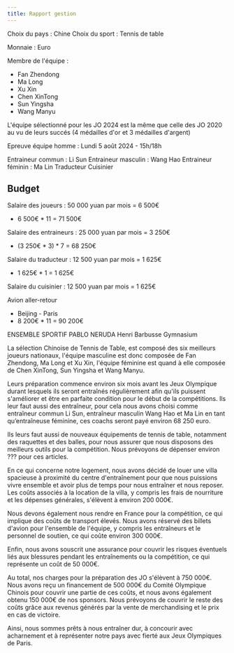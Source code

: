 ```yaml
---
title: Rapport gestion
---
```


Choix du pays : Chine
Choix du sport : Tennis de table

Monnaie : Euro

Membre de l'équipe : 
- Fan Zhendong
- Ma Long
- Xu Xin
- Chen XinTong
- Sun Yingsha
- Wang Manyu

L'équipe sélectionné pour les JO 2024 est la même que celle des JO 2020 au vu de leurs succés (4 médailles d'or et 3 médailles d'argent)

Epreuve équipe homme : Lundi 5 août 2024 - 15h/18h

Entraineur commun : Li Sun
Entraineur masculin : Wang Hao
Entraineur féminin : Ma Lin
Traducteur
Cuisinier

## Budget

Salaire des joueurs : 50 000 yuan par mois = 6 500€
- 6 500€ * 11 = 71 500€

Salaire des entraineurs : 25 000 yuan par mois = 3 250€
- (3 250€ * 3) * 7 = 68 250€

Salaire du traducteur : 12 500 yuan par mois = 1 625€
- 1 625€ * 1 = 1 625€

Salaire du cuisinier : 12 500 yuan par mois = 1 625€

Avion aller-retour 
- Beijing - Paris
- 8 200€ * 11 = 90 200€

ENSEMBLE SPORTIF PABLO NERUDA
Henri Barbusse Gymnasium

La sélection Chinoise de Tennis de Table, est composé des six meilleurs joueurs nationaux, l'équipe masculine est donc composée de Fan Zhendong, Ma Long et Xu Xin, l'équipe féminine est quand à elle composée de Chen XinTong, Sun Yingsha et Wang Manyu.

Leurs préparation commence environ six mois avant les Jeux Olympique durant lesquels ils seront entraînés régulièrement afin qu'ils puissent s'améliorer et être en parfaite condition pour le début de la compétitions. Ils leur faut aussi des entraîneur, pour cela nous avons choisi comme entraîneur commun Li Sun, entraîneur masculin Wang Hao et Ma Lin en tant qu’entraîneuse féminine, ces coachs seront payé environ 68 250 euro.

Ils leurs faut aussi de nouveaux équipements de tennis de table, notamment des raquettes et des balles, pour nous assurer que nous disposons des meilleurs outils pour la compétition. Nous prévoyons de dépenser environ ??? pour ces articles.

En ce qui concerne notre logement, nous avons décidé de louer une villa spacieuse à proximité du centre d'entraînement pour que nous puissions vivre ensemble et avoir plus de temps pour nous entraîner et nous reposer. Les coûts associés à la location de la villa, y compris les frais de nourriture et les dépenses générales, s'élèvent à environ 200 000€.

Nous devons également nous rendre en France pour la compétition, ce qui implique des coûts de transport élevés. Nous avons réservé des billets d'avion pour l'ensemble de l'équipe, y compris les entraîneurs et le personnel de soutien, ce qui coûte environ 300 000€.

Enfin, nous avons souscrit une assurance pour couvrir les risques éventuels liés aux blessures pendant les entraînements ou la compétition, ce qui représente un coût de 50 000€.

Au total, nos charges pour la préparation des JO s'élèvent à 750 000€. Nous avons reçu un financement de 500 000€ du Comité Olympique Chinois pour couvrir une partie de ces coûts, et nous avons également obtenu 150 000€ de nos sponsors. Nous prévoyons de couvrir le reste des coûts grâce aux revenus générés par la vente de merchandising et le prix en cas de victoire.

Ainsi, nous sommes prêts à nous entraîner dur, à concourir avec acharnement et à représenter notre pays avec fierté aux Jeux Olympiques de Paris.